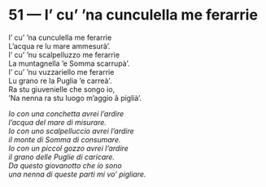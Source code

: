 # 51 — I’ cu’ ’na cunculella me ferarrie

I’ cu’ ’na cunculella me ferarrie  
L’acqua re lu mare ammesurà’.  
I’ cu’ ’nu scalpelluzzo me ferarrìe  
La muntagnella ’e Somma scarrupà’.  
I’ cu’ ’nu vuzzariello me ferarrie  
Lu grano re la Puglia ’e carreà’.  
Ra stu giuvenielle che songo io,  
’Na nenna ra stu luogo m’aggio â piglià’.

_Io con una conchetta avrei l’ardire  
l’acqua del mare di misurare.  
Io con uno scalpelluccio avrei l’ardire  
il monte di Somma di consumare.  
Io con un piccol gozzo avrei l’ardire  
il grano delle Puglie di caricare.  
Da questo giovanotto che io sono  
una nenna di queste parti mi vo’ pigliare._

